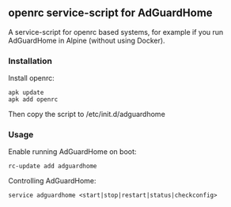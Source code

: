 ## openrc service-script for AdGuardHome

A service-script for openrc based systems, for example if you run AdGuardHome in Alpine (without using Docker).

### Installation

Install openrc:
```
apk update
apk add openrc
```

Then copy the script to /etc/init.d/adguardhome

### Usage

Enable running AdGuardHome on boot:
```
rc-update add adguardhome
```

Controlling AdGuardHome:
```
service adguardhome <start|stop|restart|status|checkconfig>
```
